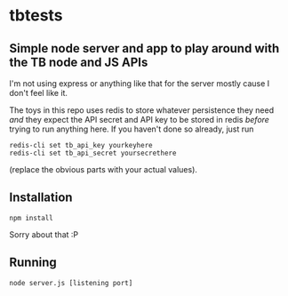# tbtests
## Simple node server and app to play around with the TB node and JS APIs

I'm not using express or anything like that for the server mostly
cause I don't feel like it.

The toys in this repo uses redis to store whatever persistence they need *and* they expect the API secret and API key to be stored in redis *before* trying to run anything here. If you haven't done so already, just run 

```
redis-cli set tb_api_key yourkeyhere
redis-cli set tb_api_secret yoursecrethere
```

(replace the obvious parts with your actual values).


## Installation

```
npm install
```

Sorry about that :P

## Running

```
node server.js [listening port]
```



